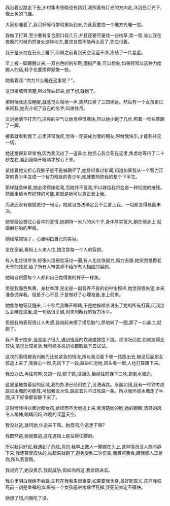 我沿着公路走下去,乡村集市夜晚也有路灯,我照着有灯光的方向走,沐浴在灯光下,像土黄的飞蛾。

大家都睡着了,我只好等待黎明重新到来,为此我要找一个地方先睡一觉。

我做了打算,至少要有复合肥口袋几只,并且还要尽量找一些枯草,垫一垫,谁让我在夜晚的时候仍然身处这种地方,要求自然不能再太高了,先应付着。

我于是头枕在石头上睡下,闭眼之前看到天空深蓝干净,冻结了一片星星。

早上被一脚踢醒过来,一双白色的帆布鞋,磨损严重,可以想象,如果经常以这种力度踢人的话,鞋子也要换得频繁一些。

她看着我:"你为什么睡在这里呢？"。

这很难解释清楚,所以我站起来,想了想,就跑了。

那时候我还没睡醒,就感觉头嗡地一声,突然位移了三四米远。然后有一个女孩走过来问我,她先介绍了自己的名字,叫谢往月。

又说她清早打开门,凉爽的空气让她觉得很痛快,所以她小跑了几步,照着一堆枯草踢了一脚。

接着就看到我了,心里非常愧疚,觉得一定要成为我的朋友,带给我快乐,才能弥补这一切。

她还觉得非常害怕,因为我流出了一道鼻血,她担心我会死在这里,焦虑地等待了二十秒左右,看到我睁开眼睛才放心下来。

紧接着她又担心我脑子是不是被踢坏了,她曾经看过新闻,知道如果我从一个智力正常的青少年变成一个智力残疾的青少年,她就要照顾我的整个下半生。

那样就意味着,她必须得嫁给我,而她并不爱我,所以嫁给我将会是一种彻底的摧残。然而事情也有好转的可能,那就是她可以真正爱上我。

而我还没有跟她说过一句话，她就没办法确定会不会爱上我，一切都变得悬而未决。

她曾经设想过心目中的爱情,她期待一米八的大个子,身体厚实宽大,躺在他身上 就像躺在船的甲板。

她经常照镜子，心里明白自己的美丽。

坐在窗前,看街上人来人往,她注意每一个人的容颜。

有人化妆很夸张,好像火焰把脸滚过一遍,有人化妆很努力,努力去够,她突然觉得老天爷的残忍,给了所有人审美却不给所有人相应的容颜。

她暗自祝愿每个人都和自己觉得美的样子一样美。

但是我面色焦黄、身材单薄,完全是一副营养不良的初中生模样,她觉得很失望,本来准备抛弃我。但是于心不忍,于是做好了心理准备,走上前来。

她焦急地等我醒来,二十秒后我睁开眼睛,于是她按顺序说出了她的所有打算,问我怎么会睡在这里,这一句话很关键,用来判断我的智力水平。

但是我的表现很让人失望,我站起来摸了摸后脑勺,原地转了一圈,舔了一口鼻血,就跑了。

我不善于跑步,但是胆子很大,遇到很高的坎我直接往下跳。视情况而定,假如跑得比较快,情况比较紧急,我可能多高的坎都敢跳下去试试。

这次的事情被我判断为比较紧急的情况,所以我沿着下坡一路跑出去,眼见后面那女孩追上来了,我狠心一蹬,先跳下了一段,踩进红泥地,回头看一眼,人也打算跟下来。

我没办法,再往前奔,又跳一段,顿了顿,没回头,继续往前连下三坎,跑到水塘边。

这里是地势最低的区域,我的办法已经用完了,没法再跳。水面如镜,我有一秒钟考虑跳进水塘的可能性,可惜我没水性,跳进去只不过死路一条。所以我环绕水塘走了半圈,天下好像都安静下来了。

这时候我得以面对那女孩,她锲而不舍地追上来,看清楚她的脸,她的眼睛,清晨的风令人精神,眼睛闪烁,昨晚的深蓝天空。

我没处逃,就问她,你追来干嘛。她反问,你逃走干嘛?

我既然逃,她就要追,这在逻辑上是站得住脚的。

所以我只好说,我遇到了危险,真的,我早上被人一脚踢在头上,这种情况没人能冷静下来,我还算反应快的,站起来就跑了,避免受到二次伤害,而且照我看,踢我那人正是你,所以我要跑。

我说完了,她没表示,我就威胁,假如你再追,我会跳进去。

我心里明白我绝不会跳,生死在我看来很重要,如果要我舍身,最好能取义,这样我临死前一刻是幸福的,如果被一个女孩逼进水塘里死掉,我死前肯定不痛快。

她想了想,问我吃了没。
